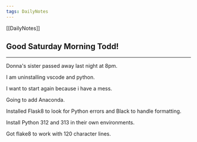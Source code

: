 ```yaml
---
tags: DailyNotes
---
```


[[DailyNotes]]

## Good  Saturday  Morning Todd!

----

Donna's sister passed away last night at 8pm.

I am uninstalling vscode and python.

I want to start again because i have a mess.

Going to add Anaconda.

Installed Flask8 to look for Python errors and Black to handle formatting.

Install Python 312 and 313 in their own environments.

Got flake8 to work with 120 character lines.
